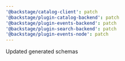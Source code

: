 ```yaml
---
'@backstage/catalog-client': patch
'@backstage/plugin-catalog-backend': patch
'@backstage/plugin-events-backend': patch
'@backstage/plugin-search-backend': patch
'@backstage/plugin-events-node': patch
---
```


Updated generated schemas
